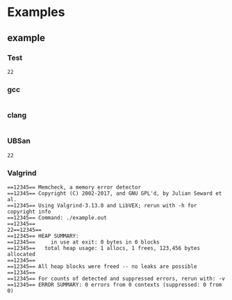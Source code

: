 # Examples
## example
### Test
```
22
```
### gcc
```
```
### clang
```
```
### UBSan
```
22
```
### Valgrind
```
==12345== Memcheck, a memory error detector
==12345== Copyright (C) 2002-2017, and GNU GPL'd, by Julian Seward et al.
==12345== Using Valgrind-3.13.0 and LibVEX; rerun with -h for copyright info
==12345== Command: ./example.out
==12345== 
22==12345== 
==12345== HEAP SUMMARY:
==12345==     in use at exit: 0 bytes in 0 blocks
==12345==   total heap usage: 1 allocs, 1 frees, 123,456 bytes allocated
==12345== 
==12345== All heap blocks were freed -- no leaks are possible
==12345== 
==12345== For counts of detected and suppressed errors, rerun with: -v
==12345== ERROR SUMMARY: 0 errors from 0 contexts (suppressed: 0 from 0)
```
